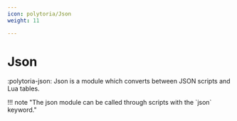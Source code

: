 ```yaml
---
icon: polytoria/Json
weight: 11

---
```


# Json

:polytoria-json: Json is a module which converts between JSON scripts and Lua tables.

<div data-search-exclude markdown>
!!! note "The json module can be called through scripts with the `json` keyword."
</div>



